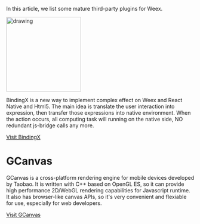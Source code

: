 In this article, we list some mature third-party plugins for Weex.

<img src="https://img.alicdn.com/tfs/TB1o1ulg1GSBuNjSspbXXciipXa-579-134.svg" alt="drawing" width="200"/>

BindingX is a new way to implement complex effect on Weex and React Native and Html5.
The main idea is translate the user interaction into expression, then transfer those expressions into native environment. When the action occurs, all computing task will running on the native side, NO redundant js-bridge calls any more.

[Visit BindingX](https://alibaba.github.io/bindingx/guide/introduce)

# GCanvas

GCanvas is a cross-platform rendering engine for mobile devices developed by Taobao. It is written with C++ based on OpenGL ES, so it can provide high performance 2D/WebGL rendering capabilities for Javascript runtime. It also has browser-like canvas APIs, so it's very convenient and flexiable for use, especially for web developers.

[Visit GCanvas](https://github.com/alibaba/GCanvas)